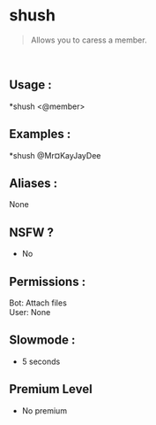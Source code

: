 # shush

> Allows you to caress a member.

<br>

## Usage :

*shush <@member>

## Examples :

*shush @Mr¤KayJayDee

## Aliases :

None

## NSFW ?

- No

## Permissions :

Bot: Attach files
<br>
User: None

## Slowmode :

- 5 seconds

## Premium Level

- No premium